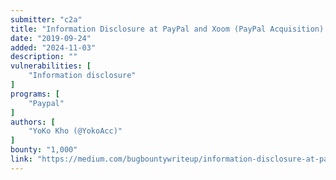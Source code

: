 ```yaml
---
submitter: "c2a"
title: "Information Disclosure at PayPal and Xoom (PayPal Acquisition) via Simple Google Dork - 1,000 USD"
date: "2019-09-24"
added: "2024-11-03"
description: ""
vulnerabilities: [
    "Information disclosure"
]
programs: [
    "Paypal"
]
authors: [
    "YoKo Kho (@YokoAcc)"
]
bounty: "1,000"
link: "https://medium.com/bugbountywriteup/information-disclosure-at-paypal-and-xoom-paypal-acquisition-via-simple-google-dork-1-000-usd-b726fe628a05"
---
```




